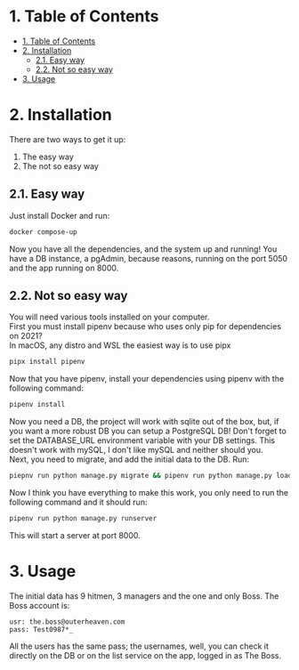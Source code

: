# 1. Table of Contents
- [1. Table of Contents](#1-table-of-contents)
- [2. Installation](#2-installation)
  - [2.1. Easy way](#21-easy-way)
  - [2.2. Not so easy way](#22-not-so-easy-way)
- [3. Usage](#3-usage)

# 2. Installation
There are two ways to get it up:
1. The easy way
2. The not so easy way
## 2.1. Easy way
Just install Docker and run:
```bash
docker compose-up
```
Now you have all the dependencies, and the system up and running! You have a DB instance, a pgAdmin, because reasons, running on the port 5050
and the app running on 8000.
## 2.2. Not so easy way
You will need various tools installed on your computer.  
First you must install pipenv because who uses only pip for dependencies on 2021?  
In macOS, any distro and WSL the easiest way is to use pipx
```bash
pipx install pipenv
```
Now that you have pipenv, install your dependencies using pipenv with the following command:
```bash
pipenv install
```
Now you need a DB, the project will work with sqlite out of the box, but, if you want a more robust DB you can setup a PostgreSQL DB! Don't forget to set the DATABASE_URL environment variable with your DB settings. This doesn't work with mySQL, I don't like mySQL and neither should you.  
Next, you need to migrate, and add the initial data to the DB.
Run:
```bash
piepnv run python manage.py migrate && pipenv run python manage.py loaddata hits
```
Now I think you have everything to make this work, you only need to run the following command and it should run:
```bash
pipenv run python manage.py runserver
```
This will start a server at port 8000.
# 3. Usage
The initial data has 9 hitmen, 3 managers and the one and only Boss. The Boss account is:
```
usr: the.boss@outerheaven.com
pass: Test0987*_
```
All the users has the same pass; the usernames, well, you can check it directly on the DB or on the list service on the app, logged in as The Boss.